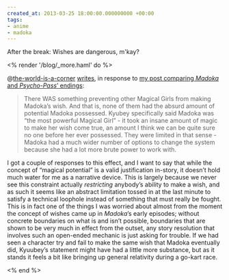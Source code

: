 ```yaml
---
created_at: 2013-03-25 18:00:00.000000000 +00:00
tags:
- anime
- madoka
---
```


After the break: Wishes are dangerous, m'kay?

<% render '/blog/_more.haml' do %>

@[the-world-is-a-corner](http://the-world-is-a-corner.tumblr.com/)
[writes](http://the-world-is-a-corner.tumblr.com/post/46258165839/abandonmentprobability-psycho-pass-as-the),
in response to [my post comparing *Madoka* and *Psycho-Pass*’
endings](http://blog.room208.org/post/46217750620):

> There WAS something preventing other Magical Girls from making
> Madoka’s wish. And that is, none of them had the absurd amount of
> potential Madoka possessed. Kyubey specifically said Madoka was “the
> most powerful Magical Girl” - it took an insane amount of magic to
> make her wish come true, an amount I think we can be quite sure no one
> before her ever possessed. They were limited in that sense - Madoka
> had a much wider number of options to change the system because she
> had a lot more brute power to work with.

I got a couple of responses to this effect, and I want to say that while
the concept of “magical potential” is a valid justification in-story, it
doesn’t hold much water for me as a narrative device. This is largely
because we never see this constraint actually *restricting* anybody’s
ability to make a wish, and as such it seems like an abstract limitation
tossed in at the last minute to satisfy a technical loophole instead of
something that must really be fought. This is in fact one of the things
I was worried about almost from the moment the concept of wishes came up
in *Madoka*’s early episodes; without concrete boundaries on what is and
isn’t possible, boundaries that are shown to be very much in effect from
the outset, any story resolution that involves such an open-ended
mechanic is just asking for trouble. If we had seen a character try and
fail to make the same wish that Madoka eventually did, Kyuubey’s
statement might have had a little more substance, but as it stands it
feels a bit like bringing up general relativity during a go-kart race.

<% end %>
